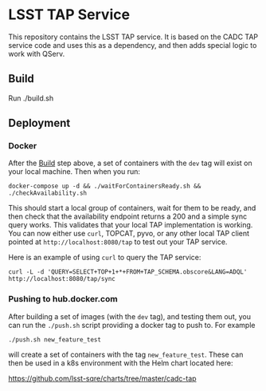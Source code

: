 # LSST TAP Service

This repository contains the LSST TAP service.  It is based on the CADC TAP service
code and uses this as a dependency, and then adds special logic to work with QServ.

## Build

Run ./build.sh

## Deployment

### Docker
After the [Build](#build) step above, a set of containers with the `dev` tag will exist
on your local machine.  Then when you run:

`docker-compose up -d && ./waitForContainersReady.sh && ./checkAvailability.sh`

This should start a local group of containers, wait for them to be ready, and then
check that the availability endpoint returns a 200 and a simple sync query works.
This validates that your local TAP implementation is working.  You can now either
use `curl`, TOPCAT, pyvo, or any other local TAP client pointed at
`http://localhost:8080/tap` to test out your TAP service.

Here is an example of using `curl` to query the TAP service:

`curl -L -d 'QUERY=SELECT+TOP+1+*+FROM+TAP_SCHEMA.obscore&LANG=ADQL' http://localhost:8080/tap/sync`

### Pushing to hub.docker.com

After building a set of images (with the `dev` tag), and testing them out, you
can run the `./push.sh` script providing a docker tag to push to.  For example

`./push.sh new_feature_test`

will create a set of containers with the tag `new_feature_test`.  These can
then be used in a k8s environment with the Helm chart located here:

https://github.com/lsst-sqre/charts/tree/master/cadc-tap
